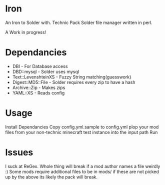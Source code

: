 Iron
====

An Iron to Solder with. Technic Pack Solder file manager written in perl.

A Work in progress!

Dependancies
====
* DBI - For Database access
* DBD::mysql - Solder uses mysql
* Text::LevenshteinXS - Fuzzy String matching(guesswork)
* Digest::MD5::File - Solder requires every zip to have a hash
* Archive::Zip - Makes zips
* YAML::XS - Reads config

Usage
====
Install Dependancies
Copy config.yml.sample to config.yml
plop your mod files from your non-technic minecraft test instance into the input path
Run

Issues
====
I suck at ReGex. Whole thing will break if a mod author names a file weirdly :)
Some mods require additional files to be in mods/ if these are not picked up by the above its likely the pack will break.

